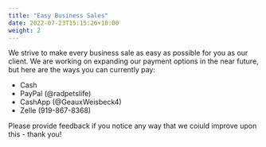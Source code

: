 ```yaml
---
title: "Easy Business Sales"
date: 2022-07-23T15:15:26+10:00
weight: 2
---
```


We strive to make every business sale as easy as possible for you as our client. We are working on expanding our payment options in the near future, but here are the ways you can currently pay:
- Cash
- PayPal (@radpetslife)
- CashApp (@GeauxWeisbeck4)
- Zelle (919-867-8368)

Please provide feedback if you notice any way that we coiuld improve upon this - thank you!